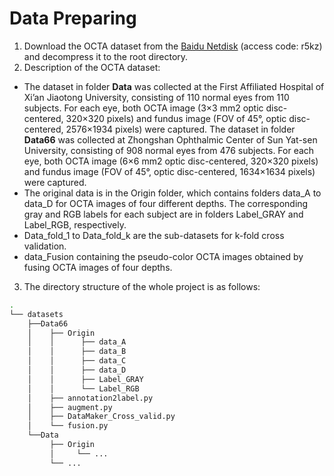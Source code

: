 # Data Preparing

1. Download the OCTA dataset from the [Baidu Netdisk](https://pan.baidu.com/s/1F04DSao6tLhbB5h5pUQqcQ?pwd=r5kz) (access code: r5kz) and decompress it to the root directory.
2. Description of the OCTA dataset:
* The dataset in folder **Data** was collected at the First Affiliated Hospital of Xi’an Jiaotong University, consisting of 110 normal eyes from 110 subjects. For each eye, both OCTA image (3×3 mm2 optic disc-centered, 320×320 pixels) and fundus image (FOV of 45°, optic disc-centered, 2576×1934 pixels) were captured. The dataset in folder **Data66** was collected at Zhongshan Ophthalmic Center of Sun Yat-sen University, consisting of 908 normal eyes from 476 subjects. For each eye, both OCTA image (6×6 mm2 optic disc-centered, 320×320 pixels) and fundus image (FOV of 45°, optic disc-centered, 1634×1634 pixels) were captured. 
* The original data is in the Origin folder, which contains folders data_A to data_D for OCTA images of four different depths. The corresponding gray and RGB labels for each subject are in folders Label_GRAY and Label_RGB, respectively.
* Data_fold_1 to Data_fold_k are the sub-datasets for k-fold cross validation.
* data_Fusion containing the pseudo-color OCTA images obtained by fusing OCTA images of four depths.
3. The directory structure of the whole project is as follows:

```bash
.
└── datasets
    ├──Data66
    │    ├── Origin
    │    │      ├── data_A
    │    │      ├── data_B
    │    │      ├── data_C
    │    │      ├── data_D
    │    │      ├── Label_GRAY
    │    │      └── Label_RGB
    │    ├── annotation2label.py
    │    ├── augment.py
    │    ├── DataMaker_Cross_valid.py
    │    └── fusion.py
    └──Data
         ├── Origin
         │     └── ...
         └── ...

```
